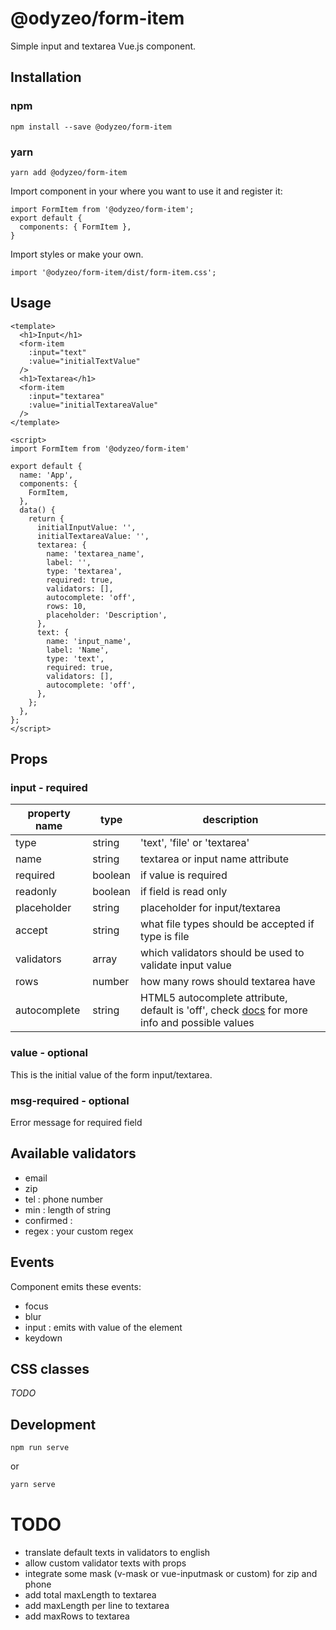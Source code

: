 # @odyzeo/form-item

Simple input and textarea Vue.js component.

## Installation

### npm

```
npm install --save @odyzeo/form-item
```

### yarn

```
yarn add @odyzeo/form-item
```

Import component in your where you want to use it and register it:

```
import FormItem from '@odyzeo/form-item';
export default {
  components: { FormItem },
}
```

Import styles or make your own.

```
import '@odyzeo/form-item/dist/form-item.css';
```

## Usage

```
<template>
  <h1>Input</h1>
  <form-item
    :input="text"
    :value="initialTextValue"
  />
  <h1>Textarea</h1>
  <form-item
    :input="textarea"
    :value="initialTextareaValue"
  />
</template>
```

```
<script>
import FormItem from '@odyzeo/form-item'

export default {
  name: 'App',
  components: {
    FormItem,
  },
  data() {
    return {
      initialInputValue: '',
      initialTextareaValue: '',
      textarea: {
        name: 'textarea_name',
        label: '',
        type: 'textarea',
        required: true,
        validators: [],
        autocomplete: 'off',
        rows: 10,
        placeholder: 'Description',
      },
      text: {
        name: 'input_name',
        label: 'Name',
        type: 'text',
        required: true,
        validators: [],
        autocomplete: 'off',
      },
    };
  },
};
</script>
```

## Props

### input - required
| property name | type | description |
| --- | --- | --- |
| type | string | 'text', 'file' or 'textarea' |
| name | string | textarea or input name attribute |
| required | boolean | if value is required |
| readonly | boolean | if field is read only |
| placeholder | string | placeholder for input/textarea |
| accept | string | what file types should be accepted if type is file |
| validators | array | which validators should be used to validate input value |
| rows | number | how many rows should textarea have |
| autocomplete | string | HTML5 autocomplete attribute, default is 'off', check [docs](https://developer.mozilla.org/en-US/docs/Web/HTML/Attributes/autocomplete) for more info and possible values |

### value - optional
This is the initial value of the form input/textarea.

### msg-required - optional
Error message for required field

## Available validators
- email
- zip
- tel : phone number
- min : length of string
- confirmed :
- regex : your custom regex

## Events
Component emits these events:
- focus
- blur
- input : emits with value of the element
- keydown

## CSS classes
*TODO*

## Development

```
npm run serve
```

or

```bash
yarn serve
```


# TODO
- translate default texts in validators to english
- allow custom validator texts with props
- integrate some mask (v-mask or vue-inputmask or custom) for zip and phone
- add total maxLength to textarea
- add maxLength per line to textarea
- add maxRows to textarea
